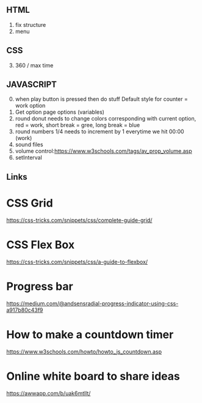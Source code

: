 ## HTML
1. fix structure
2. menu 

## CSS
3. 360 / max time

## JAVASCRIPT
0. when play button is pressed then do stuff Default style for counter = work option
1. Get option page options (variables)
2. round donut needs to change colors corresponding with current option, red = work, short break = gree, long break = blue
3. round numbers 1/4 needs to increment by 1 everytime we hit 00:00 (work)
4. sound files
5. volume control:https://www.w3schools.com/tags/av_prop_volume.asp    
6. setInterval

## Links
# CSS Grid
https://css-tricks.com/snippets/css/complete-guide-grid/

# CSS Flex Box
https://css-tricks.com/snippets/css/a-guide-to-flexbox/ 


# Progress bar
https://medium.com/@andsensradial-progress-indicator-using-css-a917b80c43f9


# How to make a countdown timer
https://www.w3schools.com/howto/howto_js_countdown.asp


# Online white board to share ideas
https://awwapp.com/b/uak6mtllt/